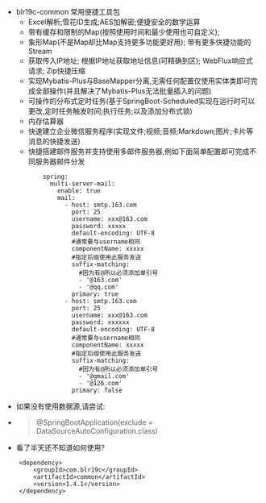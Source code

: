 * blr19c-common 常用便捷工具包
    * Excel解析;雪花ID生成;AES加解密;便捷安全的数学运算
    * 带有缓存和限制的Map(按照使用时间和最少使用也可自定义); 
    * 象形Map(不是Map却比Map支持更多功能更好用); 带有更多快捷功能的Stream
    * 获取传入IP地址; 根据IP地址获取地址信息(可精确到区); WebFlux响应式请求; Zip快捷压缩
    * 实现Mybatis-Plus与BaseMapper分离,无需任何配置仅使用实体类即可完成全部操作(并且解决了Mybatis-Plus无法批量插入的问题)
    * 可操作的分布式定时任务(基于SpringBoot-Scheduled实现在运行时可以更改,定时任务触发时间;执行任务;以及添加分布式锁)
    * 内存估算器
    * 快速建立企业微信服务程序(实现文件;视频;音频;Markdown;图片;卡片等消息的快捷发送)
    * 快捷搭建邮件服务并支持使用多邮件服务器,例如下面简单配置即可完成不同服务器邮件分发
        ``` 
            spring:
              multi-server-mail:
                enable: true
                mail:
                  - host: smtp.163.com
                    port: 25
                    username: xxx@163.com
                    password: xxxxx
                    default-encoding: UTF-8
                    #通常要与username相同
                    componentName: xxxxx
                    #指定后缀使用此服务发送
                    suffix-matching:
                      #因为有@所以必须添加单引号
                      - '@163.com'
                      - '@qq.com'
                    primary: true
                  - host: smtp.163.com
                    port: 25
                    username: xxx@163.com
                    password: xxxxxx
                    default-encoding: UTF-8
                    #通常要与username相同
                    componentName: xxxxx
                    #指定后缀使用此服务发送
                    suffix-matching:
                      #因为有@所以必须添加单引号
                      - '@gmail.com'
                      - '@126.com'
                    primary: false        
* 如果没有使用数据源,请尝试:
* > @SpringBootApplication(exclude = DataSourceAutoConfiguration.class)
* 看了半天还不知道如何使用?
> 
        <dependency>
            <groupId>com.blr19c</groupId>
            <artifactId>common</artifactId>
            <version>1.4.1</version>
        </dependency>
